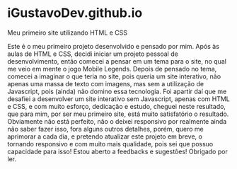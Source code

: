 # iGustavoDev.github.io
 Meu primeiro site utilizando HTML e CSS

 Este é o meu primeiro projeto desenvolvido e pensado por mim. Após às aulas de HTML e CSS, decidi iniciar um projeto pessoal de desenvolvimento, então comecei a pensar em um tema para o site, no qual me veio em mente o jogo Mobile Legends. Depois de pensado no tema, comecei a imaginar o que teria no site, pois queria um site interativo, não apenas uma massa de texto com imagens, mas sem a utilização de Javascript, pois (ainda) não domino essa tecnologia. Foi apartir daí que me desafiei a desenvolver um site interativo sem Javascript, apenas com HTML e CSS, e com muito esforço, dedicação e estudo, cheguei neste resultado, que para mim, por ser meu primeiro site, está muito satisfatório o resultado. Obviamente não está perfeito, não o deixei responsivo por realmente ainda não saber fazer isso, fora alguns outros detalhes, porém, quero me aprimorar a cada dia, e pretendo atualizar este projeto em breve, o tornando responsivo e com muito mais qualidade, pois sei que possuo capacidade para isso! Estou aberto a feedbacks e sugestôes! Obrigado por ler.